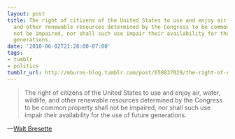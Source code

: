 ```yaml
---
layout: post
title: The right of citizens of the United States to use and enjoy air, water, wildlife,
  and other renewable resources determined by the Congress to be common property shall
  not be impaired, nor shall such use impair their availability for the use of future
  generations.
date: '2010-06-02T21:28:00-07:00'
tags:
- tumblr
- politics
tumblr_url: http://mburns-blog.tumblr.com/post/658837029/the-right-of-citizens-of-the-united-states-to-use
---
```

<blockquote>The right of citizens of the United States to use and enjoy air, water, wildlife, and other renewable resources determined by the Congress to be common property shall not be impaired, nor shall such use impair their availability for the use of future generations.</blockquote>&#8212;<a href="http://www.protecttheearth.org/Seventh%20Generation.htm">Walt Bresette</a>
